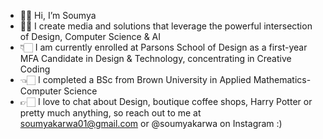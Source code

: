 - 👋🏻 Hi, I’m Soumya 
- ☝🏻 I create media and solutions that leverage the powerful intersection of Design, Computer Science & AI
- 👇🏻 I am currently enrolled at Parsons School of Design as a first-year MFA Candidate in Design & Technology, concentrating in Creative Coding
- 👈🏻 I completed a BSc from Brown University in Applied Mathematics-Computer Science
- 👉🏻 I love to chat about Design, boutique coffee shops, Harry Potter or pretty much anything, so reach out to me at soumyakarwa01@gmail.com or @soumyakarwa on Instagram :)

<!---
soumyakarwa/soumyakarwa is a ✨ special ✨ repository because its `README.md` (this file) appears on your GitHub profile.
You can click the Preview link to take a look at your changes.
--->
